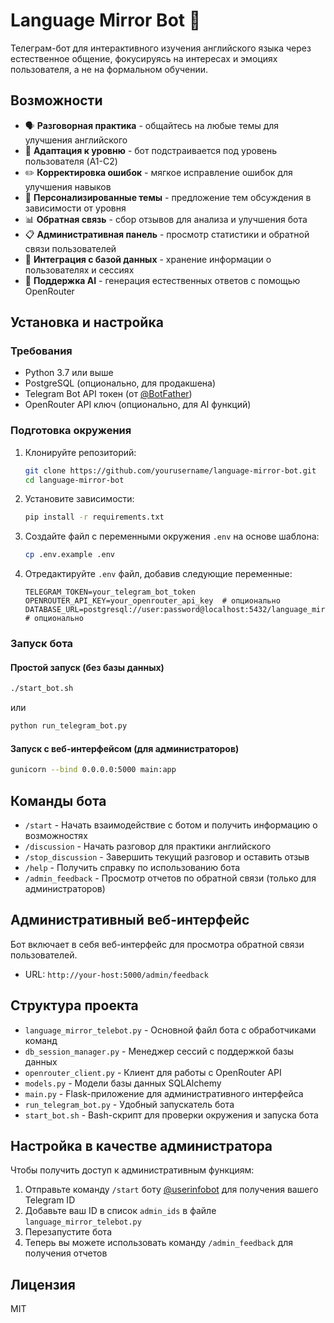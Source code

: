 # Language Mirror Bot 🤖

Телеграм-бот для интерактивного изучения английского языка через естественное общение, фокусируясь на интересах и эмоциях пользователя, а не на формальном обучении.

## Возможности

- 🗣️ **Разговорная практика** - общайтесь на любые темы для улучшения английского
- 🧠 **Адаптация к уровню** - бот подстраивается под уровень пользователя (A1-C2)
- ✏️ **Корректировка ошибок** - мягкое исправление ошибок для улучшения навыков
- 🎯 **Персонализированные темы** - предложение тем обсуждения в зависимости от уровня
- 📊 **Обратная связь** - сбор отзывов для анализа и улучшения бота
- 📋 **Административная панель** - просмотр статистики и обратной связи пользователей
- 💾 **Интеграция с базой данных** - хранение информации о пользователях и сессиях
- 🤖 **Поддержка AI** - генерация естественных ответов с помощью OpenRouter

## Установка и настройка

### Требования

- Python 3.7 или выше
- PostgreSQL (опционально, для продакшена)
- Telegram Bot API токен (от [@BotFather](https://t.me/BotFather))
- OpenRouter API ключ (опционально, для AI функций)

### Подготовка окружения

1. Клонируйте репозиторий:
   ```bash
   git clone https://github.com/yourusername/language-mirror-bot.git
   cd language-mirror-bot
   ```

2. Установите зависимости:
   ```bash
   pip install -r requirements.txt
   ```

3. Создайте файл с переменными окружения `.env` на основе шаблона:
   ```bash
   cp .env.example .env
   ```

4. Отредактируйте `.env` файл, добавив следующие переменные:
   ```
   TELEGRAM_TOKEN=your_telegram_bot_token
   OPENROUTER_API_KEY=your_openrouter_api_key  # опционально
   DATABASE_URL=postgresql://user:password@localhost:5432/language_mirror  # опционально
   ```

### Запуск бота

#### Простой запуск (без базы данных)

```bash
./start_bot.sh
```

или

```bash
python run_telegram_bot.py
```

#### Запуск с веб-интерфейсом (для администраторов)

```bash
gunicorn --bind 0.0.0.0:5000 main:app
```

## Команды бота

- `/start` - Начать взаимодействие с ботом и получить информацию о возможностях
- `/discussion` - Начать разговор для практики английского
- `/stop_discussion` - Завершить текущий разговор и оставить отзыв
- `/help` - Получить справку по использованию бота
- `/admin_feedback` - Просмотр отчетов по обратной связи (только для администраторов)

## Административный веб-интерфейс

Бот включает в себя веб-интерфейс для просмотра обратной связи пользователей.

- URL: `http://your-host:5000/admin/feedback`

## Структура проекта

- `language_mirror_telebot.py` - Основной файл бота с обработчиками команд
- `db_session_manager.py` - Менеджер сессий с поддержкой базы данных
- `openrouter_client.py` - Клиент для работы с OpenRouter API
- `models.py` - Модели базы данных SQLAlchemy
- `main.py` - Flask-приложение для административного интерфейса
- `run_telegram_bot.py` - Удобный запускатель бота
- `start_bot.sh` - Bash-скрипт для проверки окружения и запуска бота

## Настройка в качестве администратора

Чтобы получить доступ к административным функциям:

1. Отправьте команду `/start` боту [@userinfobot](https://t.me/userinfobot) для получения вашего Telegram ID
2. Добавьте ваш ID в список `admin_ids` в файле `language_mirror_telebot.py`
3. Перезапустите бота
4. Теперь вы можете использовать команду `/admin_feedback` для получения отчетов

## Лицензия

MIT